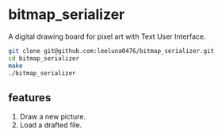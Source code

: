 # bitmap_serializer
A digital drawing board for pixel art with Text User Interface.

```bash
git clone git@github.com:leeluna0476/bitmap_serializer.git
cd bitmap_serializer
make
./bitmap_serializer
```

## features
1. Draw a new picture.
2. Load a drafted file.
